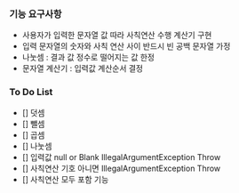### 기능 요구사항 
* 사용자가 입력한 문자열 값 따라 사칙연산 수행 계산기 구현
* 입력 문자열의 숫자와 사칙 연산 사이 반드시 빈 공백 문자열 가정 
* 나눗셈 : 결과 값 정수로 떨어지는 값 한정 
* 문자열 계산기 : 입력값 계산순서 결정 

### To Do List
* [] 덧셈 
* [] 뺄셈 
* [] 곱셈 
* [] 나눗셈
* [] 입력값 null or Blank IllegalArgumentException Throw
* [] 사칙연산 기호 아니면 IllegalArgumentException Throw
* [] 사칙연산 모두 포함 기능 

